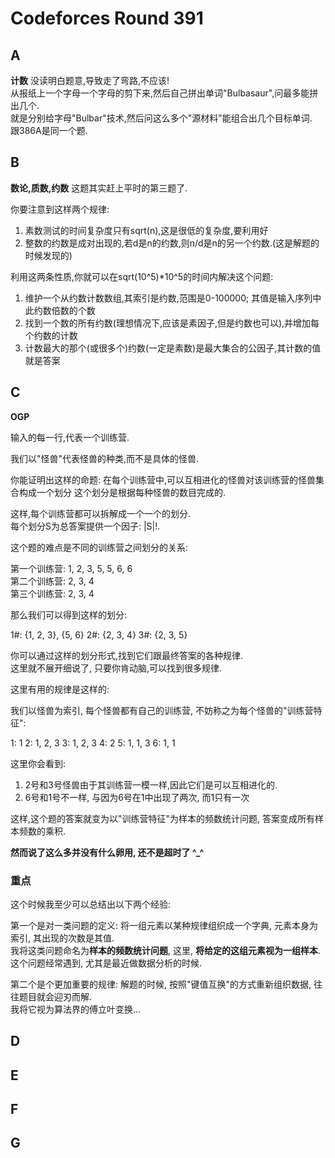 # Codeforces Round 391

## A
**计数**
没读明白题意,导致走了弯路,不应该!  
从报纸上一个字母一个字母的剪下来,然后自己拼出单词"Bulbasaur",问最多能拼出几个.  
就是分别给字母"Bulbar"技术,然后问这么多个"源材料"能组合出几个目标单词.  
跟386A是同一个题.

## B
**数论,质数,约数**
这题其实赶上平时的第三题了.

你要注意到这样两个规律:

1. 素数测试的时间复杂度只有sqrt(n),这是很低的复杂度,要利用好
2. 整数的约数是成对出现的,若d是n的约数,则n/d是n的另一个约数.(这是解题的时候发现的)

利用这两条性质,你就可以在sqrt(10^5)*10^5的时间内解决这个问题:

1. 维护一个从约数计数数组,其索引是约数,范围是0-100000; 其值是输入序列中此约数倍数的个数
2. 找到一个数的所有约数(理想情况下,应该是素因子,但是约数也可以),并增加每个约数的计数
3. 计数最大的那个(或很多个)约数(一定是素数)是最大集合的公因子,其计数的值就是答案

## C
**OGP**

输入的每一行,代表一个训练营.

我们以"怪兽"代表怪兽的种类,而不是具体的怪兽.

你能证明出这样的命题:
在每个训练营中,可以互相进化的怪兽对该训练营的怪兽集合构成一个划分
这个划分是根据每种怪兽的数目完成的.

这样,每个训练营都可以拆解成一个一个的划分.  
每个划分S为总答案提供一个因子: |S|!.

这个题的难点是不同的训练营之间划分的关系:

第一个训练营: 1, 2, 3, 5, 5, 6, 6  
第二个训练营: 2, 3, 4  
第三个训练营: 2, 3, 4

那么我们可以得到这样的划分:

1#: {1, 2, 3}, {5, 6}
2#: {2, 3, 4}
3#: {2, 3, 5}

你可以通过这样的划分形式,找到它们跟最终答案的各种规律.  
这里就不展开细说了, 只要你肯动脑,可以找到很多规律.

这里有用的规律是这样的:

我们以怪兽为索引, 每个怪兽都有自己的训练营, 不妨称之为每个怪兽的"训练营特征":

1: 1
2: 1, 2, 3
3: 1, 2, 3
4: 2
5: 1, 1, 3
6: 1, 1

这里你会看到:

1. 2号和3号怪兽由于其训练营一模一样,因此它们是可以互相进化的.
2. 6号和1号不一样, 与因为6号在1中出现了两次, 而1只有一次

这样,这个题的答案就变为以"训练营特征"为样本的频数统计问题, 答案变成所有样本频数的乘积.

**然而说了这么多并没有什么卵用, 还不是超时了 ^_^**

### 重点

这个时候我至少可以总结出以下两个经验:

第一个是对一类问题的定义: 将一组元素以某种规律组织成一个字典, 元素本身为索引, 其出现的次数是其值.  
我将这类问题命名为**样本的频数统计问题**, 这里, **将给定的这组元素视为一组样本**.  
这个问题经常遇到, 尤其是最近做数据分析的时候.

第二个是个更加重要的规律: 解题的时候, 按照"键值互换"的方式重新组织数据, 往往题目就会迎刃而解.  
我将它视为算法界的傅立叶变换...




## D

## E

## F

## G
